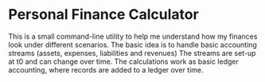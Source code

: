 # Personal Finance Calculator
This is a small command-line utility to help me understand how my finances look under different scenarios.
The basic idea is to handle basic accounting streams (assets, expenses, liabilities and revenues)
The streams are set-up at t0 and can change over time.
The calculations work as basic ledger accounting, where records are added to a ledger over time.